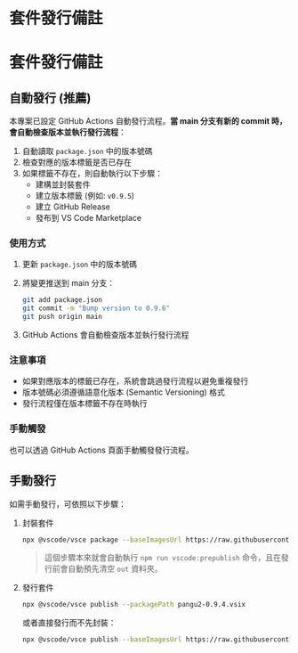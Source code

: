 # 套件發行備註

# 套件發行備註

## 自動發行 (推薦)

本專案已設定 GitHub Actions 自動發行流程。**當 main 分支有新的 commit 時，會自動檢查版本並執行發行流程**：

1. 自動讀取 `package.json` 中的版本號碼
2. 檢查對應的版本標籤是否已存在
3. 如果標籤不存在，則自動執行以下步驟：
   - 建構並封裝套件
   - 建立版本標籤 (例如: `v0.9.5`)
   - 建立 GitHub Release
   - 發布到 VS Code Marketplace

### 使用方式

1. 更新 `package.json` 中的版本號碼
2. 將變更推送到 main 分支：

    ```sh
    git add package.json
    git commit -m "Bump version to 0.9.6"
    git push origin main
    ```

3. GitHub Actions 會自動檢查版本並執行發行流程

### 注意事項

- 如果對應版本的標籤已存在，系統會跳過發行流程以避免重複發行
- 版本號碼必須遵循語意化版本 (Semantic Versioning) 格式
- 發行流程僅在版本標籤不存在時執行

### 手動觸發

也可以透過 GitHub Actions 頁面手動觸發發行流程。

## 手動發行

如需手動發行，可依照以下步驟：

1. 封裝套件

    ```sh
    npx @vscode/vsce package --baseImagesUrl https://raw.githubusercontent.com/doggy8088/vscode-pangu/main/ --allow-star-activation
    ```

    > 這個步驟本來就會自動執行 `npm run vscode:prepublish` 命令，且在發行前會自動預先清空 `out` 資料夾。

2. 發行套件

    ```sh
    npx @vscode/vsce publish --packagePath pangu2-0.9.4.vsix
    ```

    或者直接發行而不先封裝：

    ```sh
    npx @vscode/vsce publish --baseImagesUrl https://raw.githubusercontent.com/doggy8088/vscode-pangu/main/ --allow-star-activation
    ```

